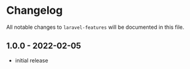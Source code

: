 # Changelog

All notable changes to `laravel-features` will be documented in this file.

## 1.0.0 - 2022-02-05

- initial release
